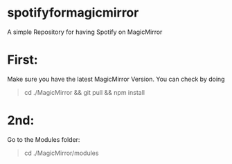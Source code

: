 # spotifyformagicmirror
A simple Repository for having Spotify on MagicMirror

# First:

Make sure you have the latest MagicMirror Version. You can check by doing 
> cd ./MagicMirror && git pull && npm install

# 2nd: 


Go to the Modules folder:
> cd ./MagicMirror/modules

